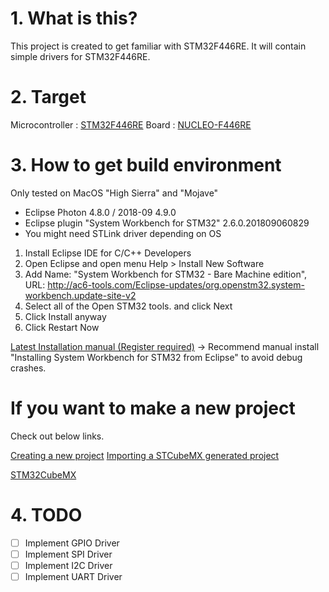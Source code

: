 # 1. What is this?
 This project is created to get familiar with STM32F446RE. It will contain simple drivers for STM32F446RE.

# 2. Target
Microcontroller : [STM32F446RE](https://www.st.com/en/microcontrollers/stm32f446re.html)
Board : [NUCLEO-F446RE](https://www.st.com/en/evaluation-tools/nucleo-f446re.html)

# 3. How to get build environment
Only tested on MacOS "High Sierra" and "Mojave"
- Eclipse Photon 4.8.0 / 2018-09 4.9.0
- Eclipse plugin "System Workbench for STM32" 2.6.0.201809060829
- You might need STLink driver depending on OS

1. Install Eclipse IDE for C/C++ Developers
2. Open Eclipse and open menu Help > Install New Software
3. Add Name: "System Workbench for STM32 - Bare Machine edition", URL: http://ac6-tools.com/Eclipse-updates/org.openstm32.system-workbench.update-site-v2
4. Select all of the Open STM32 tools. and click Next
5. Click Install anyway
6. Click Restart Now

[Latest Installation manual (Register required)](http://www.openstm32.org/Installing%2BSystem%2BWorkbench%2Bfor%2BSTM32)
-> Recommend manual install "Installing System Workbench for STM32 from Eclipse" to avoid debug crashes.

# If you want to make a new project
Check out below links.

[Creating a new project](http://www.openstm32.org/Creating%2Ba%2Bnew%2Bproject)
[Importing a STCubeMX generated project](http://www.openstm32.org/Importing%2Ba%2BSTCubeMX%2Bgenerated%2Bproject)

[STM32CubeMX](https://www.st.com/en/development-tools/stm32cubemx.html)

# 4. TODO
- [ ] Implement GPIO Driver
- [ ] Implement SPI Driver
- [ ] Implement I2C Driver
- [ ] Implement UART Driver
